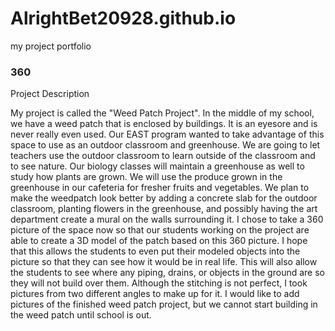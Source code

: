 # AlrightBet20928.github.io
my project portfolio

### 360

Project Description

My project is called the "Weed Patch Project". In the middle of my school, we have a weed patch that is enclosed by buildings. It is an eyesore and is never really even used. Our EAST program wanted to take advantage of this space to use as an outdoor classroom and greenhouse. We are going to let teachers use the outdoor classroom to learn outside of the classroom and to see nature. Our biology classes will maintain a greenhouse as well to study how plants are grown. We will use the produce grown in the greenhouse in our cafeteria for fresher fruits and vegetables. We plan to make the weedpatch look better by adding a concrete slab for the outdoor classroom, planting flowers in the greenhouse, and possibly having the art department create a mural on the walls surrounding it. I chose to take a 360 picture of the space now so that our students working on the project are able to create a 3D model of the patch based on this 360 picture. I hope that this allows the students to even put their modeled objects into the picture so that they can see how it would be in real life. This will also allow the students to see where any piping, drains, or objects in the ground are so they will not build over them. Although the stitching is not perfect, I took pictures from two different angles to make up for it. I would like to add pictures of the finished weed patch project, but we cannot start building in the weed patch until school is out.

<script src='//vizor.io/static/scripts/vizor-360-embed.js' data-vizorurl='//vizor.io/embed/bethanyellis20928/weed-patch-project-before-pictures'></script>
